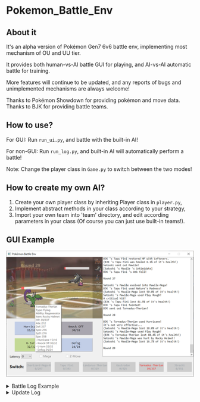 # Pokemon_Battle_Env

## About it

It's an alpha version of Pokémon Gen7 6v6 battle env, implementing most mechanism of OU and UU tier.

It provides both human-vs-AI battle GUI for playing, and AI-vs-AI automatic battle for training.

More features will continue to be updated, and any reports of bugs and unimplemented mechanisms are always welcome!

Thanks to Pokémon Showdown for providing pokémon and move data.\
Thanks to BJK for providing battle teams.


## How to use?

For GUI:
Run `run_ui.py`, and battle with the built-in AI!

For non-GUI:
Run `run_log.py`, and built-in AI will automatically perform a battle!

Note:
Change the player class in `Game.py` to switch between the two modes!

## How to create my own AI?

1. Create your own player class by inheriting Player class in `player.py`,
2. Implement abstract methods in your class according to your strategy,
3. Import your own team into 'team' directory, and edit according parameters in your class (Of course you can just use
   built-in teams!).


## GUI Example
![image](https://github.com/Rinascere0/Pokemon_Battle_Env/blob/GUI/docs/gui_new.png)

<details>
<summary>Battle Log Example</summary>

The game between Satoshi and BJK started!\
Satoshi's pokemons: Garchomp/Landorus-Therian/Tapu Fini/Heatran/Amoonguss/Weavile\
BJK's pokemons: Pelipper/Kingdra/Crawdaunt/Magearna/Araquanid/Swampert\

Satoshi sent out Landorus-Therian!\
BJK sent out Crawdaunt!\
[Satoshi 's Landorus-Therian 's intimidate]\
BJK 's Crawdaunt 's Atk fell!

Round 1\
BJK 's Crawdaunt used Aqua Jet!\
It's super effective!\
(Satoshi 's Landorus-Therian lost 67.5% of it's health!)\
Satoshi 's Landorus-Therian used U-turn!\
It's super effective!\
(BJK 's Crawdaunt lost 80.5% of it's health!)\
Satoshi withdrew Landorus-Therian!\
Satoshi sent out Tapu Fini!\
[Satoshi 's Tapu Fini 's Misty Surge]\
Mist swirled around the battlefield!

Round 2\
BJK 's Crawdaunt used Aqua Jet!\
It's not very effective...\
(Satoshi 's Tapu Fini lost 13.9% of it's health!)\
Satoshi 's Tapu Fini used Taunt!\
BJK 's Crawdaunt was taunted!\
Satoshi 's Tapu Fini restored HP with Leftovers.\
(Satoshi 's Tapu Fini was healed 6.1% of it's health!)

Round 3\
BJK 's Crawdaunt used Aqua Jet!\
It's not very effective...\
(Satoshi 's Tapu Fini lost 14.2% of it's health!)\
Satoshi 's Tapu Fini used Taunt!\
BJK 's Crawdaunt is already taunted!\
Satoshi 's Tapu Fini restored HP with Leftovers.\
(Satoshi 's Tapu Fini was healed 6.1% of it's health!)

Round 4\
BJK 's Crawdaunt used Aqua Jet!\
It's not very effective...\
(Satoshi 's Tapu Fini lost 13.9% of it's health!)\
Satoshi 's Tapu Fini used Taunt!\
BJK 's Crawdaunt is already taunted!\
BJK 's Crawdaunt 's taunt ended!\
Satoshi 's Tapu Fini restored HP with Leftovers.\
(Satoshi 's Tapu Fini was healed 6.1% of it's health!)

Round 5\
BJK 's Crawdaunt used Aqua Jet!\
It's not very effective...\
(Satoshi 's Tapu Fini lost 13.9% of it's health!)\
Satoshi 's Tapu Fini used Taunt!\
BJK 's Crawdaunt was taunted!\
Satoshi 's Tapu Fini restored HP with Leftovers.\
(Satoshi 's Tapu Fini was healed 6.1% of it's health!)\
The mist disappeared from the battlefield.

Round 6\
BJK withdrew Crawdaunt!\
BJK sent out Kingdra!\
Satoshi 's Tapu Fini used Hydro Pump!\
BJK 's Kingdra avoided the attack!\
Satoshi 's Tapu Fini restored HP with Leftovers.\
(Satoshi 's Tapu Fini was healed 6.1% of it's health!)

Round 7\
BJK withdrew Kingdra!\
BJK sent out Araquanid!\
Satoshi 's Tapu Fini used Taunt!\
BJK 's Araquanid was taunted!\
Satoshi 's Tapu Fini restored HP with Leftovers.\
(Satoshi 's Tapu Fini was healed 6.1% of it's health!)

Round 8\
BJK withdrew Araquanid!\
BJK sent out Magearna!\
Satoshi 's Tapu Fini used Hydro Pump!\
(BJK 's Magearna lost 28.8% of it's health!)\
Satoshi 's Tapu Fini restored HP with Leftovers.\
(Satoshi 's Tapu Fini was healed 6.1% of it's health!)

Round 9\
Satoshi 's Tapu Fini used Hydro Pump!\
BJK 's Magearna avoided the attack!\
BJK 's Magearna used Ice Beam!\
It's not very effective...\
(Satoshi 's Tapu Fini lost 8.4% of it's health!)\
Satoshi 's Tapu Fini restored HP with Leftovers.\
(Satoshi 's Tapu Fini was healed 6.1% of it's health!)

Round 10\
Satoshi 's Tapu Fini used Nature's Madness!\
(BJK 's Magearna lost 35.4% of it's health!)\
BJK 's Magearna used Trick Room!\
It twisted the dimensions!\
Satoshi 's Tapu Fini restored HP with Leftovers.\
(Satoshi 's Tapu Fini was healed 6.1% of it's health!)

Round 11\
BJK 's Magearna used Fleur Cannon!\
Satoshi 's Tapu Fini avoided the attack!\
Satoshi 's Tapu Fini used Defog!\
BJK 's Magearna 's Evasion fell!\
Satoshi 's Tapu Fini restored HP with Leftovers.\
(Satoshi 's Tapu Fini was healed 6.1% of it's health!)

Round 12\
BJK 's Magearna used Fleur Cannon!\
A critical hit!\
(Satoshi 's Tapu Fini lost 62.3% of it's health!)\
BJK 's Magearna 's Sp. Atk fell harshly!\
Satoshi 's Tapu Fini used Defog!\
BJK 's Magearna 's Evasion fell!\
Satoshi 's Tapu Fini restored HP with Leftovers.\
(Satoshi 's Tapu Fini was healed 6.1% of it's health!)

Round 13\
BJK 's Magearna used Ice Beam!\
It's not very effective...\
(Satoshi 's Tapu Fini lost 4.2% of it's health!)\
Satoshi 's Tapu Fini used Hydro Pump!\
(BJK 's Magearna lost 31.2% of it's health!)\
(BJK 's Magearna used Iapapa Berry!)\
(BJK 's Magearna was healed 33.3% of it's health!)\
Satoshi 's Tapu Fini restored HP with Leftovers.\
(Satoshi 's Tapu Fini was healed 6.1% of it's health!)

Round 14\
Satoshi 's Tapu Fini used Defog!\
BJK 's Magearna 's Evasion fell!\
BJK 's Magearna used Trick Room!\
The twisted dimensions returned to normal!\
Satoshi 's Tapu Fini restored HP with Leftovers.\
(Satoshi 's Tapu Fini was healed 6.1% of it's health!)

Round 15\
Satoshi 's Tapu Fini used Nature's Madness!\
(BJK 's Magearna lost 18.9% of it's health!)\
BJK 's Magearna used Ice Beam!\
It's not very effective...\
(Satoshi 's Tapu Fini lost 4.2% of it's health!)\
Satoshi 's Tapu Fini restored HP with Leftovers.\
(Satoshi 's Tapu Fini was healed 6.1% of it's health!)

Round 16\
Satoshi 's Tapu Fini used Nature's Madness!\
(BJK 's Magearna lost 9.3% of it's health!)\
BJK 's Magearna used Volt Switch!\
It's super effective!\
A critical hit!\
(Satoshi 's Tapu Fini lost 21.3% of it's health!)\
BJK withdrew Magearna!\
BJK sent out Pelipper!\
[BJK 's Pelipper 's Drizzle]\
It started to rain!\
Satoshi 's Tapu Fini restored HP with Leftovers.\
(Satoshi 's Tapu Fini was healed 6.1% of it's health!)\
Rain continues to fall.

Round 17\
Satoshi 's Tapu Fini used Defog!\
BJK 's Pelipper 's Evasion fell!\
BJK 's Pelipper used Scald!\
It's not very effective...\
(Satoshi 's Tapu Fini lost 13.9% of it's health!)\
Satoshi 's Tapu Fini restored HP with Leftovers.\
(Satoshi 's Tapu Fini was healed 6.1% of it's health!)\
Rain continues to fall.

Round 18\
Satoshi 's Tapu Fini used Taunt!\
BJK 's Pelipper was taunted!\
BJK 's Pelipper used U-turn!\
It's not very effective...\
(Satoshi 's Tapu Fini lost 3.5% of it's health!)\
BJK withdrew Pelipper!\
BJK sent out Magearna!\
Satoshi 's Tapu Fini restored HP with Leftovers.\
(Satoshi 's Tapu Fini was healed 6.1% of it's health!)\
Rain continues to fall.

Round 19\
Satoshi withdrew Tapu Fini!\
Satoshi sent out Weavile!\
[Satoshi 's Weavile 's Pressure]\
Satoshi 's Weavile is exerting pressure!\
BJK withdrew Magearna!\
BJK sent out Pelipper!\
[BJK 's Pelipper 's Drizzle]\
Rain continues to fall.

Round 20\
Satoshi 's Weavile used Knock Off!\
(BJK 's Pelipper lost 50.3% of it's health!)\
BJK 's Pelipper used Defog!\
Satoshi 's Weavile 's Evasion fell!\
Rain continues to fall.

Round 21\
Satoshi 's Weavile used Icicle Crash!\
(BJK 's Pelipper lost 42.8% of it's health!)\
BJK 's Pelipper used Defog!\
Satoshi 's Weavile 's Evasion fell!\
Rain continues to fall.

Round 22\
Satoshi 's Weavile was surrounded by Z-Power!\
Satoshi 's Weavile used Subzero Slammer!\
(BJK 's Pelipper lost 6.8% of it's health!)\
BJK 's Pelipper fainted!\
Rain continues to fall.\
BJK sent out Kingdra!

Round 23\
BJK 's Kingdra used Hydro Pump!\
(Satoshi 's Weavile lost 100.0% of it's health!)\
Satoshi 's Weavile fainted!\
The rain stopped.\
Satoshi sent out Heatran!

Round 24\
BJK withdrew Kingdra!\
BJK sent out Araquanid!\
Satoshi 's Heatran used Earth Power!\
It's not very effective...\
(BJK 's Araquanid lost 10.1% of it's health!)

Round 25\
Satoshi 's Heatran used Earth Power!\
It's not very effective...\
(BJK 's Araquanid lost 10.4% of it's health!)\
BJK 's Araquanid used Liquidation!\
It's super effective!\
(Satoshi 's Heatran lost 100.0% of it's health!)\
Satoshi 's Heatran fainted!\
Satoshi sent out Amoonguss!

Round 26\
BJK 's Araquanid used Liquidation!\
It's not very effective...\
(Satoshi 's Amoonguss lost 50.0% of it's health!)\
Satoshi 's Amoonguss used Giga Drain!\
(BJK 's Araquanid lost 19.5% of it's health!)\
(Satoshi 's Amoonguss was healed 7.5% of it's health!)\
Satoshi 's Amoonguss restored HP with Black Sludge.\
(Satoshi 's Amoonguss was healed 6.0% of it's health!)

Round 27\
BJK 's Araquanid used Liquidation!\
It's not very effective...\
A critical hit!\
(Satoshi 's Amoonguss lost 63.6% of it's health!)\
Satoshi 's Amoonguss fainted!\
Satoshi sent out Tapu Fini!\
[Satoshi 's Tapu Fini 's Misty Surge]\
Mist swirled around the battlefield!

Round 28\
Satoshi withdrew Tapu Fini!\
Satoshi sent out Landorus-Therian!\
[Satoshi 's Landorus-Therian 's intimidate]\
BJK 's Araquanid 's Atk fell!\
BJK 's Araquanid used Liquidation!\
It's super effective!\
(Satoshi 's Landorus-Therian lost 32.5% of it's health!)\
Satoshi 's Landorus-Therian fainted!\
Satoshi sent out Tapu Fini!\
[Satoshi 's Tapu Fini 's Misty Surge]

Round 29\
Satoshi 's Tapu Fini used Defog!\
BJK 's Araquanid 's Evasion fell!\
BJK 's Araquanid used Liquidation!\
It's not very effective...\
(Satoshi 's Tapu Fini lost 30.6% of it's health!)\
Satoshi 's Tapu Fini fainted!\
Satoshi sent out Garchomp!

Round 30\
Satoshi 's Garchomp evolved into Garchomp-Mega!\
Satoshi 's Garchomp-Mega used Stone Edge!\
It's super effective!\
(BJK 's Araquanid lost 60.1% of it's health!)\
BJK 's Araquanid fainted!\
BJK sent out Magearna!

Round 31\
Satoshi 's Garchomp-Mega used Swords Dance!\
Satoshi 's Garchomp-Mega 's Atk rose rapidly!\
BJK 's Magearna used Trick Room!\
It twisted the dimensions!

Round 32\
Satoshi 's Garchomp-Mega used Earthquake!\
It's super effective!\
(BJK 's Magearna lost 9.6% of it's health!)\
BJK 's Magearna fainted!\
The mist disappeared from the battlefield.\
BJK sent out Crawdaunt!

Round 33\
BJK 's Crawdaunt used Crunch!\
(Satoshi 's Garchomp-Mega lost 86.2% of it's health!)\
Satoshi 's Garchomp-Mega used Stone Edge!\
(BJK 's Crawdaunt lost 19.5% of it's health!)\
BJK 's Crawdaunt fainted!\
BJK sent out Swampert!

Round 34\
BJK withdrew Swampert!\
BJK sent out Kingdra!\
Satoshi 's Garchomp-Mega used Stealth Rock!\
Pointed stone floated on BJK 's field.

Round 35\
BJK 's Kingdra used Hydro Pump!\
(Satoshi 's Garchomp-Mega lost 13.8% of it's health!)\
Satoshi 's Garchomp-Mega fainted!\
Satoshi lost!

</details>

<details>
<summary>Update Log</summary>



2022.4.30

【Add】\
Base physical/special moves\
Spikes (add and effect)

【Todo】\
✔defog \
✔rapid spin\
✔leech seed\
✔knock off\ ✔status moves fail after taunt\
✔contrary\
✔counter\
✔mirror coat\
✔U-turn\
✔volt switch

2022.5.1

【Add】\
weather, ability & stop\
terrain, ability & stop\    
terrain seeds\
pressure\
pp\
protect\
hidden power\
unburden\
use item\
acrobatics\
rocky helmet & rough skin\
beast boost\
soul heart\
air balloon \
focus sash

【Todo】\
✔download \
✔anticipation\
✔unnerve\
✔intimidate\
✔frisk\
✔trace\
✔silvally\
✔arceus\
✔match-up switch-\
is to ==

2022.5.2

【Add】\
Justified\
Steadfast\
Fake Out\
First Impression

【Todo】\
✔Trick\
✔Sucker Punch\
✔Pain Split\
✔Choice Items

【ToFix】\
✔Faint over and over!

2022.5.3

【Todo】\
✔Own Tempo\
✔Vital Spirit\
✔Healing Wish\
✔Synthesis\
✔Water Bubble\
✔Skill Link

2022.5.4

【Add】\
Mega

【Todo】\
✔Roost\
✔Z-move\
✔Ability log in utils\
✔Berry\
✔struggle\
Ditto

2022.5.5

【Add】\
heal bell\
vstatus\
black sludge\
magic guard\
confusion hit self\
Infiltrator\
light screen reflect\
confusion hit\
brick break wall\
nightmare

【Todo】\
Gravity [immue judge]\
sleep talk

2022.5.6

【Add】\
all gen7 ou abilities\
water shuriken ash\
mega seq

【Todo】\
破格时机

2022.5.7

【Add】\
Prankster\
natural cure

【Todo】\
✔wish\
✔roar\
✔change move type before effecting\
✔z move not effected by skin

【ToFix】\
Wrong struggle

2022.5.8

【Add】\
Arceus Z Inner Focus\
moxie\
magician, pickpocket\
heatproof\
gooey\
insomnia\
weak armor\
rock head\
heavy/light metal\
Poison Touch\
Shield dust\
oblivious\
Illusion\
Emergency Exit

【ToFix】\
✔Partiallytrapped\
✔mind blown\
✔damp

2022.5.9

【Add】\
Arranged code

【Todo】\
Natural Gift\
Soak etc.

2022.5.11

【Todo】\
embargo log

【ToFix】\
subsitute judge->whether damaged dealt to true body

2022.5.13

【Todo】\
Cloud Nine

2022.7.23
【Add】\
heartswap
powerswap
guardswap
speedswap

【ToFix】\
landorus switch on bug

</details>

